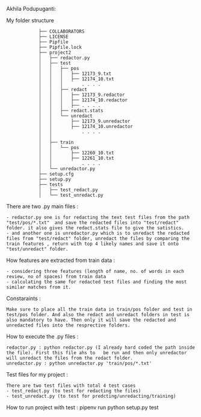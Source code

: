 Akhila Podupuganti:

My folder structure

                ├── COLLABORATORS
                ├── LICENSE
                ├── Pipfile
                ├── Pipfile.lock
                ├── project2
                │   ├── redactor.py
                │   ├── test
                │   │   ├── pos
                │   │   │   ├── 12173_9.txt
                │   │   │   ├── 12174_10.txt
                │   │   │       . . . . 
                │   │   ├── redact
                │   │   │   ├── 12173_9.redactor
                │   │   │   ├── 12174_10.redactor
                │   │   │   ├── . . . .
                │   │   ├── redact.stats
                │   │   └── unredact
                │   │       ├── 12173_9.unredactor
                │   │       ├── 12174_10.unredactor
                │   │           . . . .
                │   │ 
                │   ├── train
                │   │   └── pos
                │   │       ├── 12260_10.txt
                │   │       ├── 12261_10.txt
                │   │           . . . .
                │   └── unredactor.py
                ├── setup.cfg
                ├── setup.py
                ├── tests
                │   ├── test_redact.py
                │   └── test_unredact.py

There are two .py main files :

    - redactor.py one is for redacting the text test files from the path "test/pos/*.txt"  and save the redacted files into "test/redact" folder. it also gives the redact.stats file to give the satistics. 
    - and another one is unredactor.py which is to unredact the redacted files from "test/redact" folder, unredact the files by comparing the train features , return with top 4 likely names and save it onto "test/unredact" folder. 

How features are extracted from train data : 

    - considering three features (length of name, no. of words in each review, no of spaces) from train data
    - calculating the same for redacted test files and finding the most similar matches from it.

Constaraints :

    Make sure to place all the train data in train/pos folder and test in test/pos folder. And also the redact and unredact folders in test is also mandatory to have. Then only it will save the redacted and unredacted files into the resprective folders. 

How to execute the .py files :

    redactor.py : python redactor.py (I already hard coded the path inside the file). First this file ahs to   be run and then only unredactor will unredact the files from the redact folder.
    unredactor.py : python unredactor.py 'train/pos/*.txt' 

Test files for my project :

    There are two test files with total 4 test cases
    - test_redact.py (to test for redacting the files)
    - test_unredact.py (to test for predcting/unredacting/training)

How to run project with test :
    pipenv run python setup.py test